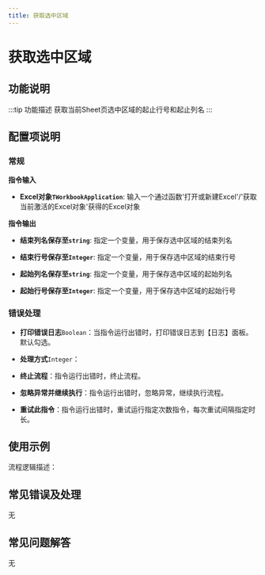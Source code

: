 ```yaml
---
title: 获取选中区域
---
```


# 获取选中区域

## 功能说明

:::tip 功能描述
获取当前Sheet页选中区域的起止行号和起止列名
:::

## 配置项说明

### 常规

**指令输入**

- **Excel对象`TWorkbookApplication`**: 输入一个通过函数'打开或新建Excel'/'获取当前激活的Excel对象'获得的Excel对象


**指令输出**

- **结束列名保存至`string`**: 指定一个变量，用于保存选中区域的结束列名

- **结束行号保存至`Integer`**: 指定一个变量，用于保存选中区域的结束行号

- **起始列名保存至`string`**: 指定一个变量，用于保存选中区域的起始列名

- **起始行号保存至`Integer`**: 指定一个变量，用于保存选中区域的起始行号

### 错误处理

- **打印错误日志**`Boolean`：当指令运行出错时，打印错误日志到【日志】面板。默认勾选。

- **处理方式**`Integer`：

 - **终止流程**：指令运行出错时，终止流程。

 - **忽略异常并继续执行**：指令运行出错时，忽略异常，继续执行流程。

 - **重试此指令**：指令运行出错时，重试运行指定次数指令，每次重试间隔指定时长。

## 使用示例

流程逻辑描述：

## 常见错误及处理

无

## 常见问题解答

无

